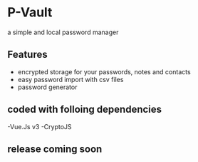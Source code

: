 # P-Vault

a simple and local password manager

## Features

- encrypted storage for your passwords, notes and contacts
- easy password import with csv files
- password generator

## coded with folloing dependencies

-Vue.Js v3
-CryptoJS


## release coming soon
